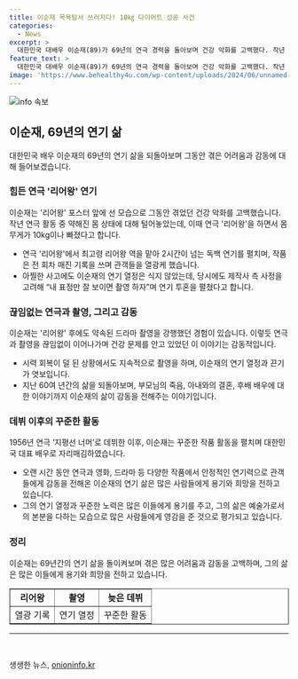 ```yaml
---
title: 이순재 목욕탕서 쓰러지다! 10㎏ 다이어트 성공 사건
categories:
  - News
excerpt: >
  대한민국 대배우 이순재(89)가 69년의 연극 경력을 돌아보며 건강 악화를 고백했다. 작년 리어왕 연극 중 몸무게 10kg 감량과 쓰러지는 사고로 인한 어려움을 털어놨다. 그러나 그의 연기 열정은 여전했으며 백내장 수술을 받은 뒤에도 연기를 이어갔다. 이순재는 인생의 여러 측면을 돌아보며 가족, 동료배우에 대한 감정을 털어놓기도 했다. 그의 오랜 연극 활동과 이혼 사실을 고백하는 모습은 사람들에게 공감을 이끌어내고 있다.
feature_text: >
  대한민국 대배우 이순재(89)가 69년의 연극 경력을 돌아보며 건강 악화를 고백했다. 작년 리어왕 연극 중 몸무게 10kg 감량과 쓰러지는 사고로 인한 어려움을 털어놨다. 그러나 그의 연기 열정은 여전했으며 백내장 수술을 받은 뒤에도 연기를 이어갔다. 이순재는 인생의 여러 측면을 돌아보며 가족, 동료배우에 대한 감정을 털어놓기도 했다. 그의 오랜 연극 활동과 이혼 사실을 고백하는 모습은 사람들에게 공감을 이끌어내고 있다.
image: 'https://www.behealthy4u.com/wp-content/uploads/2024/06/unnamed-file.png'
---
```


<p><img src="https://www.behealthy4u.com/wp-content/uploads/2024/06/unnamed-file.png" alt="info 속보" /></p>

<h2 data-ke-size="size26">이순재, 69년의 연기 삶</h2>

<p data-ke-size="size16">대한민국 배우 이순재의 69년의 연기 삶을 되돌아보며 그동안 겪은 어려움과 감동에 대해 들어보겠습니다.</p>

<h3>힘든 연극 '리어왕' 연기</h3>

<p data-ke-size="size16">이순재는 '리어왕' 포스터 앞에 선 모습으로 그동안 겪었던 건강 악화를 고백했습니다. 작년 연극 활동 중 약해진 몸 상태에 대해 털어놓았는데, 이때 연극 '리어왕'을 하면서 몸무게가 10kg이나 빠졌다고 합니다.</p>

<ul>
  <li>연극 '리어왕'에서 최고령 리어왕 역을 맡아 2시간이 넘는 독백 연기를 펼치며, 작품은 전 회차 매진 기록을 쓰며 관객들을 열광케 했습니다.</li>
  <li>아찔한 사고에도 이순재의 연기 열정은 식지 않았는데, 당시에도 제작사 측 사정을 고려해 “내 표정만 잘 보이면 촬영 하자”며 연기 투혼을 펼쳤다고 합니다.</li>
</ul>

<h3>끊임없는 연극과 촬영, 그리고 감동</h3>

<p data-ke-size="size16">이순재는 '리어왕' 후에도 약속된 드라마 촬영을 강행했던 경험이 있습니다. 이렇듯 연극과 촬영을 끊임없이 이어나가며 건강 문제를 안고 있었던 이 이야기는 감동적입니다.</p>

<ul>
  <li>시력 회복이 덜 된 상황에서도 지속적으로 촬영을 하며, 이순재의 연기 열정과 끈기가 엿보입니다.</li>
  <li>지난 60여 년간의 삶을 되돌아보며, 부모님의 죽음, 아내와의 결혼, 후배 배우에 대한 이야기까지 이순재의 삶이 감동을 전해주는 이야기입니다.</li>
</ul>

<h3>데뷔 이후의 꾸준한 활동</h3>

<p data-ke-size="size16">1956년 연극 ‘지평선 너머’로 데뷔한 이후, 이순재는 꾸준한 작품 활동을 펼치며 대한민국 대표 배우로 자리매김하였습니다.</p>

<ul>
  <li>오랜 시간 동안 연극과 영화, 드라마 등 다양한 작품에서 안정적인 연기력으로 관객들에게 감동을 전해온 이순재의 연기 삶은 많은 사람들에게 용기와 희망을 전하고 있습니다.</li>
  <li>그의 연기 열정과 꾸준한 노력은 많은 이들에게 용기를 주고, 그의 삶은 예술가로서의 본분을 다하는 모습으로 많은 사람들에게 영감을 준 것으로 평가되고 있습니다.</li>
</ul>

<h3>정리</h3>

<p data-ke-size="size16">이순재는 69년간의 연기 삶을 돌이켜보며 겪은 많은 어려움과 감동을 고백하며, 그의 삶은 많은 이들에게 용기와 희망을 전하고 있습니다.</p>

<table style="width: 100%;" border="1">
<tbody>
<tr>
<td style="text-align: center; height: 17px;"><b>리어왕</b></td>
<td style="text-align: center; height: 17px;"><b>촬영</b></td>
<td style="text-align: center; height: 17px;"><b>늦은 데뷔</b></td>
</tr>
<tr>
<td style="text-align: center; height: 17px;">열광 기록</td>
<td style="text-align: center; height: 17px;">연기 열정</td>
<td style="text-align: center; height: 17px;">꾸준한 활동</td>
</tr>
</tbody>
</table>

<hr>

<p data-ke-size="size16">&nbsp;</p>
생생한 뉴스, <a href="https://onioninfo.kr" rel="dofollow">onioninfo.kr</a>


